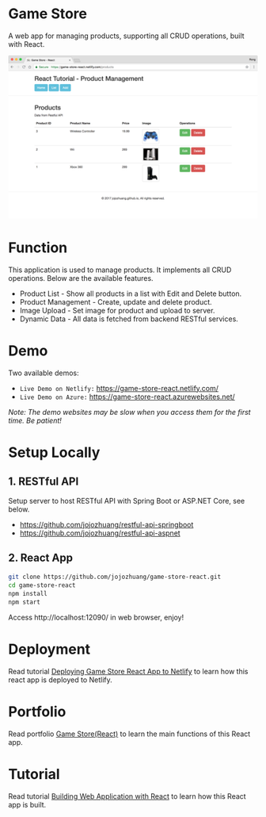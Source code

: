 # Game Store
A web app for managing products, supporting all CRUD operations, built with React.

<kbd>![image](/public/assets/productlist.png)</kbd>

# Function
This application is used to manage products. It implements all CRUD operations. Below are the available features.
* Product List - Show all products in a list with Edit and Delete button.
* Product Management - Create, update and delete product.
* Image Upload - Set image for product and upload to server.
* Dynamic Data - All data is fetched from backend RESTful services.

# Demo
Two available demos:
* `Live Demo on Netlify:` <a href="https://game-store-react.netlify.com/" target="\_blank">https://game-store-react.netlify.com/</a>
* `Live Demo on Azure:` <a href="https://game-store-react.azurewebsites.net/" target="\_blank">https://game-store-react.azurewebsites.net/</a>

*Note: The demo websites may be slow when you access them for the first time. Be patient!*

# Setup Locally
## 1. RESTful API
Setup server to host RESTful API with Spring Boot or ASP.NET Core, see below.
* https://github.com/jojozhuang/restful-api-springboot
* https://github.com/jojozhuang/restful-api-aspnet

## 2. React App
```bash
git clone https://github.com/jojozhuang/game-store-react.git
cd game-store-react
npm install
npm start
```
Access http://localhost:12090/ in web browser, enjoy!

# Deployment
Read tutorial [Deploying Game Store React App to Netlify](https://jojozhuang.github.io/tutorial/react/deploying-game-store-react-app-to-netlify/) to learn how this react app is deployed to Netlify.

# Portfolio
Read portfolio [Game Store(React)](https://jojozhuang.github.io/portfolio/game-store-react/) to learn the main functions of this React app.

# Tutorial
Read tutorial [Building Web Application with React](https://jojozhuang.github.io/tutorial/react/building-web-application-with-react/) to learn how this React app is built.
